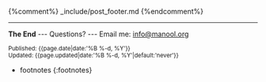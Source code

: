 {%comment%} _include/post_footer.md {%endcomment%}

<!-- begin post footer -->

-----
**The End** --- Questions? --- Email me: <info@manool.org>

<footer markdown="1">

  <div class="right"><small>Published: <time datetime="{{page.date|date:'%F'}}">{{page.date|date:'%B %-d, %Y'}}</time></small></div>
  <div class="right"><small>Updated: <time datetime="{{page.updated|date:'%F'}}">{{page.updated|date:'%B %-d, %Y'|default:'never'}}</time></small></div>

  * footnotes
  {:footnotes}

</footer>

<!-- end post footer -->
